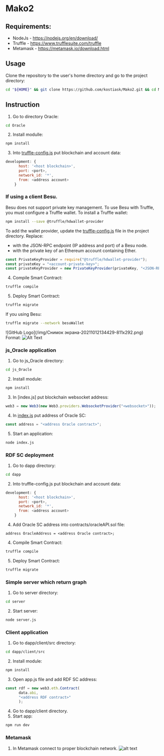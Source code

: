 # Mako2

## Requirements:
 * NodeJs - https://nodejs.org/en/download/
 * Truffle - https://www.trufflesuite.com/truffle
 * Metamask - https://metamask.io/download.html


## Usage

Clone the repository to the user's home directory and go to the project directory:
```bash
cd "${HOME}" && git clone https://github.com/kostiask/Mako2.git && cd Mako2
```

## Instruction
1. Go to directory Oracle: 
```bash
cd Oracle
```
2. Install modulle:
```bash
npm install
```

3. Into [truffle-config.js](https://github.com/kostiask/Mako2/blob/b5079509fed42840f3987b1477ad849ec321106c/Oracle/truffle-config.js#L36) put blockchain and account data:
```js
development: {
      host: '<host blockchain>',
      port: <port>,
      network_id: '*',
      from: <address account>
    }
```
### If using a client Besu.
Besu does not support private key management. To use Besu with Truffle, you must configure a Truffle wallet.
To install a Truffle wallet:
```bash
npm install --save @truffle/hdwallet-provider
```
To add the wallet provider, update the [truffle-config.js](https://github.com/kostiask/Mako2/blob/b5079509fed42840f3987b1477ad849ec321106c/Oracle/truffle-config.js#L22) file in the project directory. Replace:
* <JSON-RPC-http-endpoint> with the JSON-RPC endpoint (IP address and port) of a Besu node.
* <account-private-key> with the private key of an Ethereum account containing Ether.
```js
const PrivateKeyProvider = require("@truffle/hdwallet-provider");
const privateKey = "<account-private-key>";
const privateKeyProvider = new PrivateKeyProvider(privateKey, "<JSON-RPC-http-endpoint>");
```
4. Compile Smart Contract: 
```bash
truffle compile
```
5. Deploy Smart Contract:
```bash
truffle migrate
```
If you using Besu: 
```bash
truffle migrate --network besuWallet
```
![GitHub Logo](/img/Снимок экрана-20211012134429-811x292.png)
Format: ![Alt Text](url)
### js_Oracle application
1. Go to js_Oracle directory: 
```bash
cd js_Oracle
```
2. Install module:
```bash
npm install
```
3. In [index.js] put blockchain websocket address: 
```js
web3 = new Web3(new Web3.providers.WebsocketProvider("<websocket>"));
```
4. In [index.js](./js_Oracle/index.js#L100) put address of Oracle SC:
```js
const address = "<address Oracle contract>";
```
5. Start an application: 
```bash
node index.js
```

### RDF SC deployment
1. Go to dapp directory:
```bash
cd dapp
```
2. Into truffle-config.js put blockchain and account data:
```js
development: {
      host: '<host blockchain>',
      port: <port>,
      network_id: '*',
      from: <address account>
    }
```
4. Add Oracle SC address into contracts/oracleAPI.sol file:
```sol
address OracleAddress = <address Oracle contract>;
```
4. Compile Smart Contract: 
```bash
truffle compile
```
5. Deploy Smart Contract: 
```bash
truffle migrate
```
### Simple server which return graph
1. Go to server directory:
```bash
cd server
```
2. Start server:
```bash
node server.js
```

### Client application
1. Go to dapp/client/src directory:
```bash
cd dapp/client/src
```
2. Install module:
```bash
npm install
```
3. Open app.js file and add RDF SC address:
```js
const rdf = new web3.eth.Contract(
      data.abi,
      "<address RDF contract>"
      );
```
4. Go to dapp/client directory.
5. Start app: 
```bash
npm run dev
```
### Metamask
1. In Metamask connect to proper blockchain network.
![alt text](https://www.trufflesuite.com/img/tutorials/pet-shop/metamask-networkmenu.png) 
